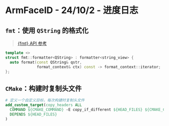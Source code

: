 # ArmFaceID - 24/10/2 - 进度日志

## `fmt`：使用 `QString` 的格式化

> [{fmt} API 参考](https://fmt.dev/latest/api/#udt)

```cpp
template <>
struct fmt::formatter<QString> : formatter<string_view> {
  auto format(const QString& qstr,
              format_context& ctx) const -> format_context::iterator;
};
```

## `CMake`：构建时复制头文件

```CMake
# 定义一个自定义目标，每次构建时复制头文件
add_custom_target(copy_headers ALL
  COMMAND ${CMAKE_COMMAND} -E copy_if_different ${HEAD_FILES} ${CMAKE_CURRENT_BINARY_DIR}
  DEPENDS ${HEAD_FILES}
)
```
